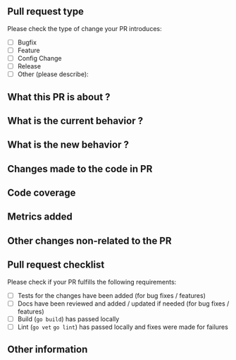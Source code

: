 <!-- Please refer to  PR standard documentation for questions and clarifications -->

## Pull request type

<!-- Please try to limit your pull request to one type, submit multiple pull requests if needed. --> 

Please check the type of change your PR introduces:
- [ ] Bugfix
- [ ] Feature
- [ ] Config Change
- [ ] Release
- [ ] Other (please describe):

## What this PR is about ?

<!-- Please describe in brief on what this PR is about, feature development or fixing a bug or config update -->

## What is the current behavior ?

<!-- Please describe in the sense What the bug is about / requirement for the new feature -->

## What is the new behavior ?

<!-- Please describe the new behavior and how it fixes the issue / how it enables new feature (list / description)  -->

## Changes made to the code in PR

<!-- Please add list of significant changes we made to the code, could be config update / logic update-->

<!-- Another suggestion here, Developers should try to classify the changes (if it is feasible) like code / config / artifact changes -->

## Code coverage
<!-- Please add overall code coverage of code base before and after the code changes -->

## Metrics added
<!-- Please add new metrics added and its description. Add prometheus expression to keep it handy for grafana dashboard-->

## Other changes non-related to the PR

<!-- List of changes which are not related to the feautre / issue you are fixing, could be Refactoring / Build / Code style related changes -->

## Pull request checklist

Please check if your PR fulfills the following requirements:
- [ ] Tests for the changes have been added (for bug fixes / features)
- [ ] Docs have been reviewed and added / updated if needed (for bug fixes / features)
- [ ] Build (`go build`) has passed locally
- [ ] Lint (`go vet` `go lint`) has passed locally and fixes were made for failures

## Other information

<!-- Any other information that is important to this PR such as screenshots of how the component looks before and after the change. -->
